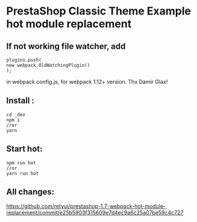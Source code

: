 # PrestaShop Classic Theme Example hot module replacement

## If not working file watcher, add
```
plugins.push(
new webpack.OldWatchingPlugin()
);
```
in webpack.config.js, for webpack 1.12+ version.
Thx Damir Glax!


## Install :
```
cd _dev
npm i 
//or
yarn 
```

## Start hot:
```
npm run hot
//or
yarn run hot
```
## All changes:
https://github.com/retyui/prestashop-1.7-webpack-hot-module-replacement/commit/e25b5903f315609e7d4ec9a6c25a07be59c4c727
